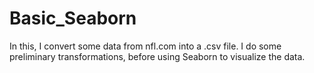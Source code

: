 # Basic_Seaborn
In this, I convert some data from nfl.com into a .csv file. I do some preliminary transformations, before using Seaborn to visualize the data.
